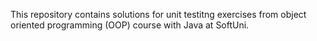 This repository contains solutions for unit testitng exercises from object oriented programming (OOP) course with Java at SoftUni.
 
